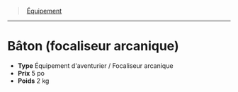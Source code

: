 ﻿---
!EquipmentItem
Type: Équipement d'aventurier / Focaliseur arcanique
Price: 5 po
Weight: 2 kg
Id: equipment_hd.md#bâton-focaliseur-arcanique
ParentLink: equipment_hd.md#Équipement
Name: Bâton (focaliseur arcanique)
ParentName: Équipement
NameLevel: 1
Attributes:
  Name: Bâton (focaliseur arcanique)
  Markdown: >+
    # <!--Name-->Bâton (focaliseur arcanique)<!--/Name-->


    - **Type** <!--Type-->Équipement d'aventurier / Focaliseur arcanique<!--/Type-->

    - **Prix** <!--Price-->5 po<!--/Price-->

    - **Poids** <!--Weight-->2 kg<!--/Weight-->

  Type: Équipement d'aventurier / Focaliseur arcanique
  Price: 5 po
  Weight: 2 kg
AttributesDictionary: >+
  Name: Bâton (focaliseur arcanique)

  Markdown: >+

    # <!--Name-->Bâton (focaliseur arcanique)<!--/Name-->





    - **Type** <!--Type-->Équipement d'aventurier / Focaliseur arcanique<!--/Type-->



    - **Prix** <!--Price-->5 po<!--/Price-->



    - **Poids** <!--Weight-->2 kg<!--/Weight-->



  Type: Équipement d'aventurier / Focaliseur arcanique

  Price: 5 po

  Weight: 2 kg

---
> [Équipement](hd_equipment.md)

---

# Bâton (focaliseur arcanique)

- **Type** Équipement d'aventurier / Focaliseur arcanique
- **Prix** 5 po
- **Poids** 2 kg

